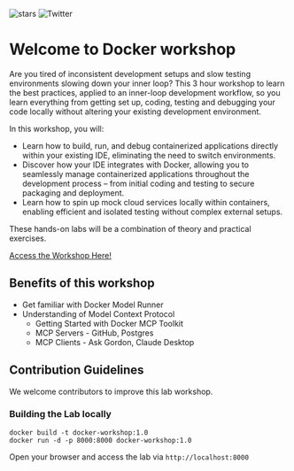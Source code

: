 

![stars](https://img.shields.io/github/stars/ajeetraina/wad2024-workshop)
![Twitter](https://img.shields.io/twitter/follow/ajeetsraina?style=social)




# Welcome to Docker workshop

Are you tired of inconsistent development setups and slow testing environments slowing down your inner loop? This 3 hour workshop to learn the best practices, applied to an inner-loop development workflow, so you learn everything from getting set up, coding, testing and debugging your code locally without altering your existing development environment.


In this workshop, you will:

- Learn how to build, run, and debug containerized applications directly within your existing IDE, eliminating the need to switch environments.
- Discover how your IDE integrates with Docker, allowing you to seamlessly manage containerized applications throughout the development process – from initial coding and testing to secure packaging and deployment.
- Learn how to spin up mock cloud services locally within containers, enabling efficient and isolated testing without complex external setups.


These hands-on labs will be a combination of theory and practical exercises.

[Access the Workshop Here!](https://dockerworkshop.vercel.app/)

## Benefits of this workshop


- Get familiar with Docker Model Runner
- Understanding of Model Context Protocol
   - Getting Started with Docker MCP Toolkit
   - MCP Servers - GitHub, Postgres
   - MCP Clients - Ask Gordon, Claude Desktop



## Contribution Guidelines

We welcome contributors to improve this lab workshop. 

### Building the Lab locally

```
docker build -t docker-workshop:1.0
docker run -d -p 8000:8000 docker-workshop:1.0
```

Open your browser and access the lab via `http://localhost:8000`



